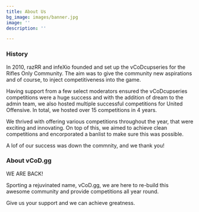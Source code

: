 ```yaml
---
title: About Us
bg_image: images/banner.jpg
image: ''
description: ''

---
```

### **History**

In 2010, razRR and infeXio founded and set up the vCoDcupseries for the Rifles Only Community. The aim was to give the community new aspirations and of course, to inject competitiveness into the game.

Having support from a few select moderators ensured the vCoDcupseries competitions were a huge success and with the addition of dream to the admin team, we also hosted multiple successful competitions for United Offensive. In total, we hosted over 15 competitions in 4 years. 

We thrived with offering various competitions throughout the year, that were exciting and innovating. On top of this, we aimed to achieve clean competitions and encorporated a banlist to make sure this was possible.

A lof of our success was down the commnity, and we thank you!

### **About vCoD.gg**

WE ARE BACK!

Sporting a rejuvinated name, vCoD.gg, we are here to re-build this awesome community and provide competitions all year round.

Give us your support and we can achieve greatness.  
 